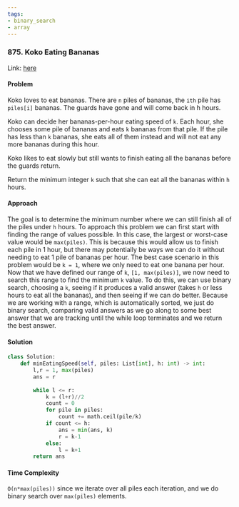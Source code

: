 ```yaml
---
tags:
- binary_search
- array
---
```


### 875. Koko Eating Bananas

Link: [here](https://leetcode.com/problems/koko-eating-bananas/description/)

#### Problem
Koko loves to eat bananas. There are `n` piles of bananas, the `ith` pile has `piles[i]` bananas. The guards have gone and will come back in h hours.

Koko can decide her bananas-per-hour eating speed of `k`. Each hour, she chooses some pile of bananas and eats `k` bananas from that pile. If the pile has less than `k` bananas, she eats all of them instead and will not eat any more bananas during this hour.

Koko likes to eat slowly but still wants to finish eating all the bananas before the guards return.

Return the minimum integer `k` such that she can eat all the bananas within `h` hours.

#### Approach
The goal is to determine the minimum number where we can still finish all of the piles under `h` hours. To approach this problem we can first start with finding the range of values possible. In this case, the largest or worst-case value would be `max(piles)`. This is because this would allow us to finish each pile in 1 hour, but there may potentially be ways we can do it without needing to eat 1 pile of bananas per hour. The best case scenario in this problem would be `k = 1`, where we only need to eat one banana per hour. Now that we have defined our range of `k`, `[1, max(piles)]`, we now need to search this range to find the minimum `k` value. To do this, we can use binary search, choosing a `k`, seeing if it produces a valid answer (takes `h` or less hours to eat all the bananas), and then seeing if we can do better. Because we are working with a range, which is automatically sorted, we just do binary search, comparing valid answers as we go along to some best answer that we are tracking until the while loop terminates and we return the best answer.

#### Solution
```python 
class Solution:
    def minEatingSpeed(self, piles: List[int], h: int) -> int:
        l,r = 1, max(piles)
        ans = r
        
        while l <= r:
            k = (l+r)//2
            count = 0
            for pile in piles:
                count += math.ceil(pile/k)
            if count <= h:
                ans = min(ans, k)
                r = k-1
            else: 
                l = k+1
        return ans
```

#### Time Complexity
`O(n*max(piles))` since we iterate over all piles each iteration, and we do binary search over `max(piles)` elements.